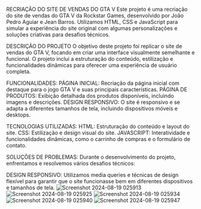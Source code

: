 RECRIAÇÃO DO SITE DE VENDAS DO GTA V
Este projeto é uma recriação do site de vendas do GTA V da Rockstar Games, desenvolvido por João Pedro Aguiar e Jean Barros. Utilizamos HTML, CSS e JavaScript para simular a experiência do site original com algumas personalizações e soluções criativas para desafios técnicos.

DESCRIÇÃO DO PROJETO
O objetivo deste projeto foi replicar o site de vendas do GTA V, focando em criar uma interface visualmente semelhante e funcional. O
projeto inclui a estruturação do conteúdo, estilização e funcionalidades dinâmicas para oferecer uma experiência de usuário completa.

FUNCIONALIDADES:
PÁGINA INICIAL: Recriação da página inicial com destaque para o jogo GTA V e suas principais características.
PÁGINA DE PRODUTOS: Exibição detalhada dos produtos disponíveis, incluindo imagens e descrições.
DESIGN RESPONSIVO: O site é responsivo e se adapta a diferentes tamanhos de tela, incluindo dispositivos móveis e desktops.

TECNOLOGIAS UTILIZADAS:
HTML: Estruturação do conteúdo e layout do site.
CSS: Estilização e design visual do site.
JAVASCRIPT: Interatividade e funcionalidades dinâmicas, como o carrinho de compras e o formulário de contato.

SOLUÇÕES DE PROBLEMAS:
Durante o desenvolvimento do projeto, enfrentamos e resolvemos vários desafios técnicos:

DESIGN RESPONSIVO: Utilizamos media queries e técnicas de design flexível para garantir que o site funcionasse bem em diferentes dispositivos e tamanhos de tela.
![Screenshot 2024-08-19 025913](https://github.com/user-attachments/assets/50137bb2-7c96-4fbe-bb3c-d94e951490e0)
![Screenshot 2024-08-19 025925](https://github.com/user-attachments/assets/ae94e309-2dfb-40bf-a42c-a022fa71ecf4)
![Screenshot 2024-08-19 025934](https://github.com/user-attachments/assets/d02aa0fe-fd53-4dce-bdc1-3291708cc655)
![Screenshot 2024-08-19 025940](https://github.com/user-attachments/assets/e8db44c0-1db2-4292-971d-976f5eb5f4d1)
![Screenshot 2024-08-19 025947](https://github.com/user-attachments/assets/54d8662b-88dd-429a-bc69-c08a204b90a6)
